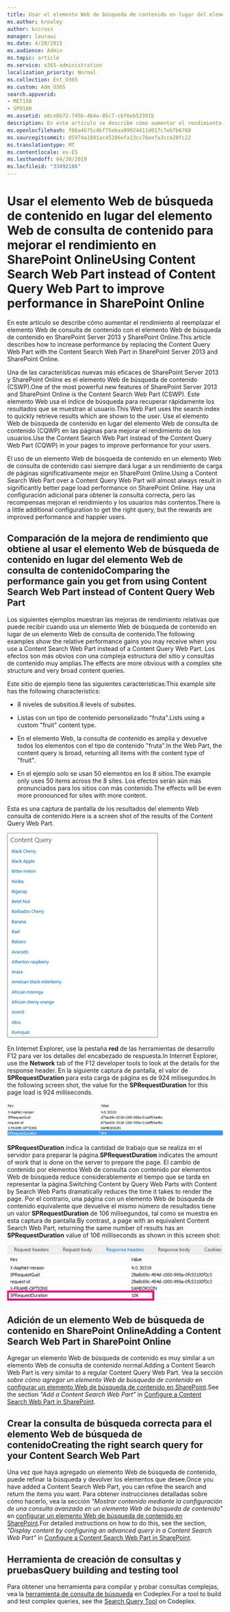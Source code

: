 ```yaml
---
title: Usar el elemento Web de búsqueda de contenido en lugar del elemento Web de consulta de contenido para mejorar el rendimiento en SharePoint Online
ms.author: krowley
author: kccross
manager: laurawi
ms.date: 4/20/2015
ms.audience: Admin
ms.topic: article
ms.service: o365-administration
localization_priority: Normal
ms.collection: Ent_O365
ms.custom: Adm_O365
search.appverid:
- MET150
- SPO160
ms.assetid: e8ce6b72-745b-464a-85c7-cbf6eb53391b
description: En este artículo se describe cómo aumentar el rendimiento al reemplazar el elemento Web de consulta de contenido con el elemento Web de búsqueda de contenido en SharePoint Server 2013 y SharePoint Online.
ms.openlocfilehash: f86a4b75c4bf75ebaa99924411d017c7eb7b6760
ms.sourcegitcommit: 85974a1891ac45286efa13cc76eefa3cce28fc22
ms.translationtype: MT
ms.contentlocale: es-ES
ms.lasthandoff: 04/30/2019
ms.locfileid: "33492186"
---
```

# <a name="using-content-search-web-part-instead-of-content-query-web-part-to-improve-performance-in-sharepoint-online"></a><span data-ttu-id="4c535-103">Usar el elemento Web de búsqueda de contenido en lugar del elemento Web de consulta de contenido para mejorar el rendimiento en SharePoint Online</span><span class="sxs-lookup"><span data-stu-id="4c535-103">Using Content Search Web Part instead of Content Query Web Part to improve performance in SharePoint Online</span></span>

<span data-ttu-id="4c535-104">En este artículo se describe cómo aumentar el rendimiento al reemplazar el elemento Web de consulta de contenido con el elemento Web de búsqueda de contenido en SharePoint Server 2013 y SharePoint Online.</span><span class="sxs-lookup"><span data-stu-id="4c535-104">This article describes how to increase performance by replacing the Content Query Web Part with the Content Search Web Part in SharePoint Server 2013 and SharePoint Online.</span></span>
  
<span data-ttu-id="4c535-105">Una de las características nuevas más eficaces de SharePoint Server 2013 y SharePoint Online es el elemento Web de búsqueda de contenido (CSWP).</span><span class="sxs-lookup"><span data-stu-id="4c535-105">One of the most powerful new features of SharePoint Server 2013 and SharePoint Online is the Content Search Web Part (CSWP).</span></span> <span data-ttu-id="4c535-106">Este elemento Web usa el índice de búsqueda para recuperar rápidamente los resultados que se muestran al usuario.</span><span class="sxs-lookup"><span data-stu-id="4c535-106">This Web Part uses the search index to quickly retrieve results which are shown to the user.</span></span> <span data-ttu-id="4c535-107">Use el elemento Web de búsqueda de contenido en lugar del elemento Web de consulta de contenido (CQWP) en las páginas para mejorar el rendimiento de los usuarios.</span><span class="sxs-lookup"><span data-stu-id="4c535-107">Use the Content Search Web Part instead of the Content Query Web Part (CQWP) in your pages to improve performance for your users.</span></span>
  
<span data-ttu-id="4c535-108">El uso de un elemento Web de búsqueda de contenido en un elemento Web de consulta de contenido casi siempre dará lugar a un rendimiento de carga de páginas significativamente mejor en SharePoint Online.</span><span class="sxs-lookup"><span data-stu-id="4c535-108">Using a Content Search Web Part over a Content Query Web Part will almost always result in significantly better page load performance on SharePoint Online.</span></span> <span data-ttu-id="4c535-109">Hay una configuración adicional para obtener la consulta correcta, pero las recompensas mejoran el rendimiento y los usuarios más contentos.</span><span class="sxs-lookup"><span data-stu-id="4c535-109">There is a little additional configuration to get the right query, but the rewards are improved performance and happier users.</span></span>
  
## <a name="comparing-the-performance-gain-you-get-from-using-content-search-web-part-instead-of-content-query-web-part"></a><span data-ttu-id="4c535-110">Comparación de la mejora de rendimiento que obtiene al usar el elemento Web de búsqueda de contenido en lugar del elemento Web de consulta de contenido</span><span class="sxs-lookup"><span data-stu-id="4c535-110">Comparing the performance gain you get from using Content Search Web Part instead of Content Query Web Part</span></span>

<span data-ttu-id="4c535-111">Los siguientes ejemplos muestran las mejoras de rendimiento relativas que puede recibir cuando usa un elemento Web de búsqueda de contenido en lugar de un elemento Web de consulta de contenido.</span><span class="sxs-lookup"><span data-stu-id="4c535-111">The following examples show the relative performance gains you may receive when you use a Content Search Web Part instead of a Content Query Web Part.</span></span> <span data-ttu-id="4c535-112">Los efectos son más obvios con una compleja estructura del sitio y consultas de contenido muy amplias.</span><span class="sxs-lookup"><span data-stu-id="4c535-112">The effects are more obvious with a complex site structure and very broad content queries.</span></span>
  
<span data-ttu-id="4c535-113">Este sitio de ejemplo tiene las siguientes características:</span><span class="sxs-lookup"><span data-stu-id="4c535-113">This example site has the following characteristics:</span></span>
  
- <span data-ttu-id="4c535-114">8 niveles de subsitios.</span><span class="sxs-lookup"><span data-stu-id="4c535-114">8 levels of subsites.</span></span>
    
- <span data-ttu-id="4c535-115">Listas con un tipo de contenido personalizado "fruta".</span><span class="sxs-lookup"><span data-stu-id="4c535-115">Lists using a custom "fruit" content type.</span></span>
    
- <span data-ttu-id="4c535-116">En el elemento Web, la consulta de contenido es amplia y devuelve todos los elementos con el tipo de contenido "fruta".</span><span class="sxs-lookup"><span data-stu-id="4c535-116">In the Web Part, the content query is broad, returning all items with the content type of "fruit".</span></span>
    
- <span data-ttu-id="4c535-117">En el ejemplo solo se usan 50 elementos en los 8 sitios.</span><span class="sxs-lookup"><span data-stu-id="4c535-117">The example only uses 50 items across the 8 sites.</span></span> <span data-ttu-id="4c535-118">Los efectos serán aún más pronunciados para los sitios con más contenido.</span><span class="sxs-lookup"><span data-stu-id="4c535-118">The effects will be even more pronounced for sites with more content.</span></span>
    
<span data-ttu-id="4c535-119">Esta es una captura de pantalla de los resultados del elemento Web consulta de contenido.</span><span class="sxs-lookup"><span data-stu-id="4c535-119">Here is a screen shot of the results of the Content Query Web Part.</span></span>
  
![Gráfico que muestra la consulta de contenido del elemento web](media/b3d41f20-dfe5-46ed-9c0a-31057e82de33.png)
  
<span data-ttu-id="4c535-121">En Internet Explorer, use la pestaña **red** de las herramientas de desarrollo F12 para ver los detalles del encabezado de respuesta.</span><span class="sxs-lookup"><span data-stu-id="4c535-121">In Internet Explorer, use the **Network** tab of the F12 developer tools to look at the details for the response header.</span></span> <span data-ttu-id="4c535-122">En la siguiente captura de pantalla, el valor de **SPRequestDuration** para esta carga de página es de 924 milisegundos.</span><span class="sxs-lookup"><span data-stu-id="4c535-122">In the following screen shot, the value for the **SPRequestDuration** for this page load is 924 milliseconds.</span></span> 
  
![Captura de pantalla que muestra la duración de la solicitud de 924](media/343571f2-a249-4de2-bc11-2cee93498aea.png)
  
 <span data-ttu-id="4c535-124">**SPRequestDuration** indica la cantidad de trabajo que se realiza en el servidor para preparar la página.</span><span class="sxs-lookup"><span data-stu-id="4c535-124">**SPRequestDuration** indicates the amount of work that is done on the server to prepare the page.</span></span> <span data-ttu-id="4c535-125">El cambio de contenido por elementos Web de consulta con contenido por elementos Web de búsqueda reduce considerablemente el tiempo que se tarda en representar la página.</span><span class="sxs-lookup"><span data-stu-id="4c535-125">Switching Content by Query Web Parts with Content by Search Web Parts dramatically reduces the time it takes to render the page.</span></span> <span data-ttu-id="4c535-126">Por el contrario, una página con un elemento Web de búsqueda de contenido equivalente que devuelve el mismo número de resultados tiene un valor **SPRequestDuration** de 106 milisegundos, tal como se muestra en esta captura de pantalla:</span><span class="sxs-lookup"><span data-stu-id="4c535-126">By contrast, a page with an equivalent Content Search Web Part, returning the same number of results has an **SPRequestDuration** value of 106 milliseconds as shown in this screen shot:</span></span> 
  
![Captura de pantalla que muestra la duración de la solicitud de 106](media/b46387ac-660d-4e5e-a11c-cc430e912962.png)
  
## <a name="adding-a-content-search-web-part-in-sharepoint-online"></a><span data-ttu-id="4c535-128">Adición de un elemento Web de búsqueda de contenido en SharePoint Online</span><span class="sxs-lookup"><span data-stu-id="4c535-128">Adding a Content Search Web Part in SharePoint Online</span></span>

<span data-ttu-id="4c535-129">Agregar un elemento Web de búsqueda de contenido es muy similar a un elemento Web de consulta de contenido normal.</span><span class="sxs-lookup"><span data-stu-id="4c535-129">Adding a Content Search Web Part is very similar to a regular Content Query Web Part.</span></span> <span data-ttu-id="4c535-130">Vea la sección *sobre cómo agregar un elemento Web de búsqueda de contenido* en [configurar un elemento Web de búsqueda de contenido en SharePoint](https://support.office.com/article/Configure-a-Content-Search-Web-Part-in-SharePoint-0dc16de1-dbe4-462b-babb-bf8338c36c9a).</span><span class="sxs-lookup"><span data-stu-id="4c535-130">See the section  *"Add a Content Search Web Part"*  in [Configure a Content Search Web Part in SharePoint](https://support.office.com/article/Configure-a-Content-Search-Web-Part-in-SharePoint-0dc16de1-dbe4-462b-babb-bf8338c36c9a).</span></span>
  
## <a name="creating-the-right-search-query-for-your-content-search-web-part"></a><span data-ttu-id="4c535-131">Crear la consulta de búsqueda correcta para el elemento Web de búsqueda de contenido</span><span class="sxs-lookup"><span data-stu-id="4c535-131">Creating the right search query for your Content Search Web Part</span></span>

<span data-ttu-id="4c535-132">Una vez que haya agregado un elemento Web de búsqueda de contenido, puede refinar la búsqueda y devolver los elementos que desee.</span><span class="sxs-lookup"><span data-stu-id="4c535-132">Once you have added a Content Search Web Part, you can refine the search and return the items you want.</span></span> <span data-ttu-id="4c535-133">Para obtener instrucciones detalladas sobre cómo hacerlo, vea la sección *"Mostrar contenido mediante la configuración de una consulta avanzada en un elemento Web de búsqueda de contenido"* en [configurar un elemento Web de búsqueda de contenido en SharePoint](https://support.office.com/article/Configure-a-Content-Search-Web-Part-in-SharePoint-0dc16de1-dbe4-462b-babb-bf8338c36c9a).</span><span class="sxs-lookup"><span data-stu-id="4c535-133">For detailed instructions on how to do this, see the section,  *"Display content by configuring an advanced query in a Content Search Web Part"*  in [Configure a Content Search Web Part in SharePoint](https://support.office.com/article/Configure-a-Content-Search-Web-Part-in-SharePoint-0dc16de1-dbe4-462b-babb-bf8338c36c9a).</span></span>
  
## <a name="query-building-and-testing-tool"></a><span data-ttu-id="4c535-134">Herramienta de creación de consultas y pruebas</span><span class="sxs-lookup"><span data-stu-id="4c535-134">Query building and testing tool</span></span>

<span data-ttu-id="4c535-135">Para obtener una herramienta para compilar y probar consultas complejas, vea la [herramienta de consulta de búsqueda](https://sp2013searchtool.codeplex.com/) en Codeplex.</span><span class="sxs-lookup"><span data-stu-id="4c535-135">For a tool to build and test complex queries, see the [Search Query Tool](https://sp2013searchtool.codeplex.com/) on Codeplex.</span></span> 
  

